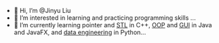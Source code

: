 - 👋 Hi, I’m @Jinyu Liu
- 👀 I’m interested in learning and practicing programming skills ...
- 🌱 I’m currently learning pointer and [STL](STL_containers) in C++, [OOP](animal_inheritance) and [GUI]([Tic-Tac-Toe_complete](https://github.com/JinyuLiu0116/Java-Entry-to-Intermediate/tree/main/Tic-Tac-Toe_complete)) in Java and JavaFX, and [data engineering](https://github.com/JinyuLiu0116/Python-beginner-level.git) in Python...


<!---
JinyuLiu0116/JinyuLiu0116 is a ✨ special ✨ repository because its `README.md` (this file) appears on your GitHub profile.
You can click the Preview link to take a look at your changes.
--->
